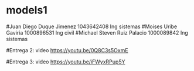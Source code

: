 # models1
#Juan Diego Duque Jimenez 1043642408 Ing sistemas
#Moises Uribe Gaviria 1000896531 Ing civil
#Michael Steven Ruiz Palacio 1000089842 Ing sistemas

#Entrega 2: video
https://youtu.be/0Q8C3s5OxmE

#Entrega 3: video
https://youtu.be/iFWyxRPup5Y
